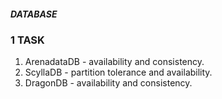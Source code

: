##### DATABASE

### 1 TASK

1. ArenadataDB - availability and consistency. 
2. ScyllaDB - partition tolerance and availability. 
3. DragonDB - availability and consistency. 
